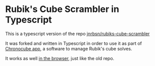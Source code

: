 Rubik's Cube Scrambler in Typescript
====================================

This is a typescript version of the repo [jnrbsn/rubiks-cube-scrambler](https://github.com/jnrbsn/rubiks-cube-scrambler)

It was forked and written in Typescript in order to use it as part of [Chronocube app](https://github.com/pablopunk/chronocube), a software to manage Rubik's cube solves.

It works as well [in the browser](http://pablopunk.com/typescript-rubik-scrambler/), just like the old repo.